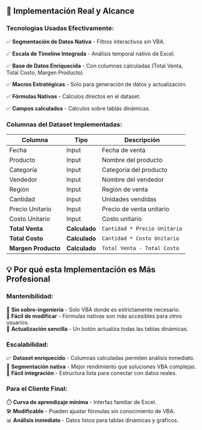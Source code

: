 ## 🎯 Implementación Real y Alcance

### **Tecnologías Usadas Efectivamente:**
✅ **Segmentación de Datos Nativa** - Filtros interactivos sin VBA.

✅ **Escala de Timeline Integrada** - Análisis temporal nativo de Excel.

✅ **Base de Datos Enriquecida** - Con columnas calculadas (Total Venta, Total Costo, Margen Producto).

✅ **Macros Estratégicas** - Solo para generación de datos y actualización.

✅ **Fórmulas Nativas** - Cálculos directos en el dataset.

✅ **Campos calculados** - Cálculos sobre tablás dinámicas.


### **Columnas del Dataset Implementadas:**
| Columna | Tipo | Descripción |
|---------|------|-------------|
| Fecha | Input | Fecha de venta |
| Producto | Input | Nombre del producto |
| Categoría | Input | Categoría del producto |
| Vendedor | Input | Nombre del vendedor |
| Región | Input | Región de venta |
| Cantidad | Input | Unidades vendidas |
| Precio Unitario | Input | Precio de venta unitario |
| Costo Unitario | Input | Costo unitario |
| **Total Venta** | **Calculado** | `Cantidad * Precio Unitario` |
| **Total Costo** | **Calculado** | `Cantidad * Costo Unitario` |
| **Margen Producto** | **Calculado** | `Total Venta - Total Costo` |


## 💡 Por qué esta Implementación es Más Profesional

### **Mantenibilidad:**
🚀 **Sin sobre-ingeniería** - Solo VBA donde es estrictamente necesario.  
🔧 **Fácil de modificar** - Fórmulas nativas son más accesibles para otros usuarios.  
🔄 **Actualización sencilla** - Un botón actualiza todas las tablas dinámicas.  

### **Escalabilidad:**
📈 **Dataset enriquecido** - Columnas calculadas permiten análisis inmediato.  
🎯 **Segmentación nativa** - Mejor rendimiento que soluciones VBA complejas.  
🔗 **Fácil integración** - Estructura lista para conectar con datos reales.  

### **Para el Cliente Final:**
⏱️ **Curva de aprendizaje mínima** - Interfaz familiar de Excel.  
🛠️ **Modificable** - Pueden ajustar fórmulas sin conocimiento de VBA.  
📊 **Análisis inmediato** - Datos listos para tablas dinámicas y gráficos.  
